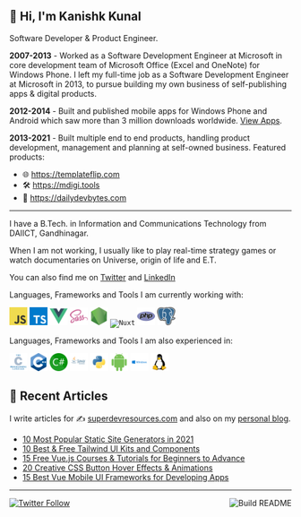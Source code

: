 ## 👋 Hi, I'm Kanishk Kunal

Software Developer & Product Engineer.

**2007-2013** - Worked as a Software Development Engineer at Microsoft in core development team of Microsoft Office (Excel and OneNote) for Windows Phone. I left my 
full-time job as a Software Development Engineer at Microsoft in 2013, to pursue building my own business of self-publishing apps & digital products.

**2012-2014** - Built and published mobile apps for Windows Phone and Android which saw more than 3 million downloads worldwide. [View Apps](https://kunruchcreations.com/apps/).

**2013-2021** - Built multiple end to end products, handling product development, management and planning at self-owned business. Featured products:
- 🌐 https://templateflip.com
- 🛠 https://mdigi.tools
- 📰 https://dailydevbytes.com

---
I have a B.Tech. in Information and Communications Technology from DAIICT, Gandhinagar.

When I am not working, I usually like to play real-time strategy games or watch documentaries on Universe, origin of life and E.T.

You can also find me on [Twitter](https://twitter.com/kanishkkunal) and [LinkedIn](https://www.linkedin.com/in/kanishkkunal)

Languages, Frameworks and Tools I am currently working with:

<code><img height="32" src="https://raw.githubusercontent.com/github/explore/80688e429a7d4ef2fca1e82350fe8e3517d3494d/topics/javascript/javascript.png" title="JavaScript"></code>
<code><img height="32" src="https://raw.githubusercontent.com/github/explore/80688e429a7d4ef2fca1e82350fe8e3517d3494d/topics/typescript/typescript.png" title="TypeScript"></code>
<code><img height="32" src="https://raw.githubusercontent.com/github/explore/80688e429a7d4ef2fca1e82350fe8e3517d3494d/topics/vue/vue.png" title="Vue"></code>
<code><img height="32" src="https://raw.githubusercontent.com/github/explore/80688e429a7d4ef2fca1e82350fe8e3517d3494d/topics/sass/sass.png" title="SASS/SCSS"></code>
<code><img height="32" src="https://raw.githubusercontent.com/github/explore/80688e429a7d4ef2fca1e82350fe8e3517d3494d/topics/nodejs/nodejs.png" title="Node.js"></code>
<code><img height="32" src="https://raw.githubusercontent.com/nuxt/nuxt.js/dev/.github/nuxt.png" title="Nuxt"></code>
<code><img height="32" src="https://raw.githubusercontent.com/github/explore/80688e429a7d4ef2fca1e82350fe8e3517d3494d/topics/php/php.png" title="PHP"></code>
<code><img height="32" src="https://raw.githubusercontent.com/github/explore/80688e429a7d4ef2fca1e82350fe8e3517d3494d/topics/postgresql/postgresql.png" title="PostgreSQL"></code>


Languages, Frameworks and Tools I am also experienced in:

<code><img height="32" src="https://raw.githubusercontent.com/github/explore/80688e429a7d4ef2fca1e82350fe8e3517d3494d/topics/c/c.png" title="C"></code>
<code><img height="32" src="https://raw.githubusercontent.com/github/explore/80688e429a7d4ef2fca1e82350fe8e3517d3494d/topics/cpp/cpp.png" title="C++"></code>
<code><img height="32" src="https://raw.githubusercontent.com/github/explore/80688e429a7d4ef2fca1e82350fe8e3517d3494d/topics/csharp/csharp.png" title="C#"></code>
<code><img height="32" src="https://raw.githubusercontent.com/github/explore/80688e429a7d4ef2fca1e82350fe8e3517d3494d/topics/java/java.png" title="Java"></code>
<code><img height="32" src="https://raw.githubusercontent.com/github/explore/80688e429a7d4ef2fca1e82350fe8e3517d3494d/topics/python/python.png" title="Python"></code>
<code><img height="32" src="https://raw.githubusercontent.com/github/explore/80688e429a7d4ef2fca1e82350fe8e3517d3494d/topics/android/android.png" title="Android"></code>
<code><img height="32" src="https://raw.githubusercontent.com/github/explore/80688e429a7d4ef2fca1e82350fe8e3517d3494d/topics/windows/windows.png" title="Windows"></code>
<code><img height="32" src="https://raw.githubusercontent.com/github/explore/80688e429a7d4ef2fca1e82350fe8e3517d3494d/topics/linux/linux.png" title="Linux"></code>


## 📝 Recent Articles

I write articles for ✍ [superdevresources.com](https://superdevresources.com/author/kanishk/) and also on my [personal blog](https://kanishkkunal.com/blog/).

<!-- FEED-START -->
- [10 Most Popular Static Site Generators in 2021](https://superdevresources.com/static-site-generators/)
- [10 Best & Free Tailwind UI Kits and Components](https://superdevresources.com/tailwind-ui-kits/)
- [15 Free Vue.js Courses & Tutorials for Beginners to Advance](https://superdevresources.com/vuejs-tutorials/)
- [20 Creative CSS Button Hover Effects & Animations](https://superdevresources.com/css-button-effects-animations/)
- [15 Best Vue Mobile UI Frameworks for Developing Apps](https://superdevresources.com/vuejs-mobile-frameworks/)
<!-- FEED-END -->

---
[![Twitter Follow](https://img.shields.io/twitter/follow/kanishkkunal?label=Follow&style=social)](https://twitter.com/kanishkkunal) <a href="https://github.com/kanishkkunal/kanishkkunal/actions"><img src="https://github.com/kanishkkunal/kanishkkunal/workflows/Build%20README/badge.svg?branch=main" align="right" alt="Build README"></a>
